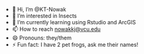 - 👋 Hi, I’m @KT-Nowak
- 👀 I’m interested in Insects
- 🌱 I’m currently learning using Rstudio and ArcGIS
- 📫 How to reach nowakkj@vcu.edu
- 😄 Pronouns: they/them
- ⚡ Fun fact: I have 2 pet frogs, ask me their names!

<!---
KT-Nowak/KT-Nowak is a ✨ special ✨ repository because its `README.md` (this file) appears on your GitHub profile.
You can click the Preview link to take a look at your changes.
--->
